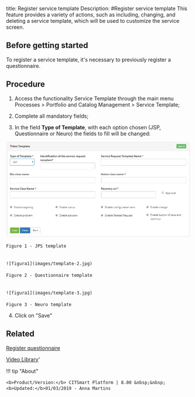 title: Register service template
Description: 
#Register service template
This feature provides a variety of actions, such as including, changing, and deleting a service template, which will be used to customize the service screen.


Before getting started
--------------------------

To register a service template, it's necessary to previously register a
questionnaire.

Procedure
-------------

1.  Access the functionality Service Template through the main menu Processes \>
    Portfolio and Catalog Management \> Service Template;

2.  Complete all mandatory fields;

3.  In the field **Type of Template**, with each option chosen (JSP, Questionnaire or Neuro) the fields to fill will be changed:

![figura1](images/template-1.jpg)

    Figure 1 - JPS template


    ![figura1](images/template-2.jpg)

    Figure 2 - Questionnaire template


    ![figura1](images/template-3.jpg)

    Figure 3 - Neuro template

4.  Click on "Save"

Related
-----------

[Register questionnaire](/en-us/citsmart-platform-8/platform-administration/questionnaires/questionaires-management/register-questionnaire.html)


<i class='fa fa-youtube-play  fa-2x' style='color:#97ce17;vertical-align: middle;'> </i> [Video Library](https://www.youtube.com/playlist?list=PLB5qK2uzf2RPsG8HdkE7qEHB39yEI_T8y)'

!!! tip "About"

    <b>Product/Version:</b> CITSmart Platform | 8.00 &nbsp;&nbsp;
    <b>Updated:</b>01/03/2019 - Anna Martins
